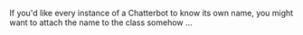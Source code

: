 If you'd like every <word>instance</word> of a Chatterbot to know its own name, you might want to attach the name to the class somehow ...
